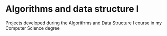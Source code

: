 # Algorithms and data structure I

Projects developed during the Algorithms and Data Structure I course in my Computer Science degree
